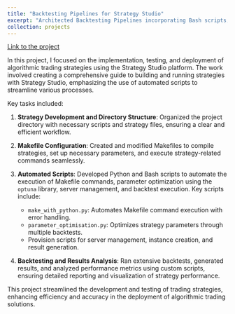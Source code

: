 ```yaml
---
title: "Backtesting Pipelines for Strategy Studio"
excerpt: "Architected Backtesting Pipelines incorporating Bash scripts, Python automation , C++ Strategy Scripts and Makefile commands for Strategy Studio. Simplified Strategy Management and Parameter Optimization to be run entirely with a single command and parameter files. Also Documented the scripts and instructions for future reference and other students.<br>[Link to the project](https://gitlab.engr.illinois.edu/ie497_ie597_independent_study_spring_2024/ie497_ie597_spring_2024_group_03/group_03_project/-/blob/main/StrategyStudioGuide.md?ref_type=heads)"
collection: projects
---
```

[Link to the project](https://gitlab.engr.illinois.edu/ie497_ie597_independent_study_spring_2024/ie497_ie597_spring_2024_group_03/group_03_project/-/blob/main/StrategyStudioGuide.md?ref_type=heads)

In this project, I focused on the implementation, testing, and deployment of algorithmic trading strategies using the Strategy Studio platform. The work involved creating a comprehensive guide to building and running strategies with Strategy Studio, emphasizing the use of automated scripts to streamline various processes.

Key tasks included:

1. **Strategy Development and Directory Structure**: Organized the project directory with necessary scripts and strategy files, ensuring a clear and efficient workflow.
  
2. **Makefile Configuration**: Created and modified Makefiles to compile strategies, set up necessary parameters, and execute strategy-related commands seamlessly.

3. **Automated Scripts**: Developed Python and Bash scripts to automate the execution of Makefile commands, parameter optimization using the `optuna` library, server management, and backtest execution. Key scripts include:
   - `make_with_python.py`: Automates Makefile command execution with error handling.
   - `parameter_optimisation.py`: Optimizes strategy parameters through multiple backtests.
   - Provision scripts for server management, instance creation, and result generation.

4. **Backtesting and Results Analysis**: Ran extensive backtests, generated results, and analyzed performance metrics using custom scripts, ensuring detailed reporting and visualization of strategy performance.

This project streamlined the development and testing of trading strategies, enhancing efficiency and accuracy in the deployment of algorithmic trading solutions.